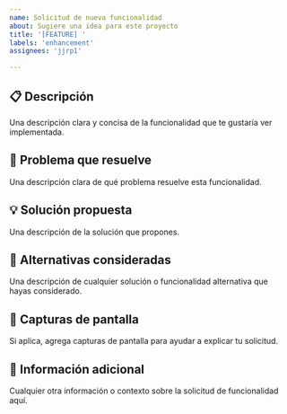 ```yaml
---
name: Solicitud de nueva funcionalidad
about: Sugiere una idea para este proyecto
title: '[FEATURE] '
labels: 'enhancement'
assignees: 'jjrp1'

---
```


## 📋 Descripción
Una descripción clara y concisa de la funcionalidad que te gustaría ver implementada.

## 🎯 Problema que resuelve
Una descripción clara de qué problema resuelve esta funcionalidad.

## 💡 Solución propuesta
Una descripción de la solución que propones.

## 🔄 Alternativas consideradas
Una descripción de cualquier solución o funcionalidad alternativa que hayas considerado.

## 📸 Capturas de pantalla
Si aplica, agrega capturas de pantalla para ayudar a explicar tu solicitud.

## 📝 Información adicional
Cualquier otra información o contexto sobre la solicitud de funcionalidad aquí. 